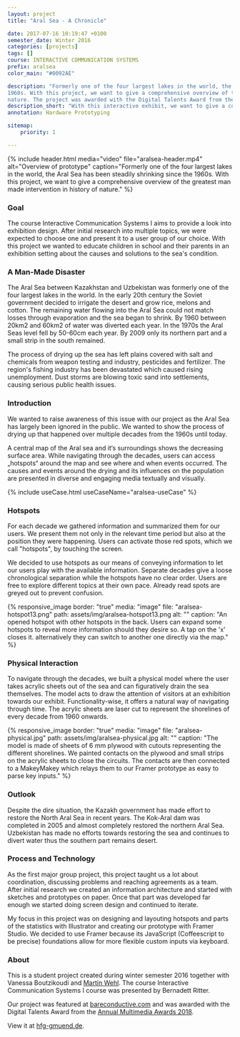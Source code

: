 ```yaml
---
layout: project 
title: "Aral Sea - A Chronicle"

date: 2017-07-16 10:19:47 +0100 
semester_date: Winter 2016 
categories: [projects]
tags: []
course: INTERACTIVE COMMUNICATION SYSTEMS 
prefix: aralsea 
color_main: "#0092AE"

description: "Formerly one of the four largest lakes in the world, the Aral Sea has been steadily shrinking since the
1960s. With this project, we want to give a comprehensive overview of the greatest man made intervention in history of
nature. The project was awarded with the Digital Talents Award from the Annual Multimedia Awards 2018."
description_short: "With this interactive exhibit, we want to give a comprehensive overview of the greatest man made natural disaster in history of nature. The project was awarded with the Digital Talents Award from the Annual Multimedia Awards 2018."
annotation: Hardware Prototyping

sitemap:
    priority: 1

---
```



{% include header.html 
    media="video"
    file="aralsea-header.mp4" 
    alt="Overview of prototype" 
    caption="Formerly one of the four largest lakes in the world, the Aral Sea has been steadily shrinking since the 1960s.
With this project, we want to give a comprehensive overview of the greatest man made intervention in history of nature." %}

### Goal

The course Interactive Communication Systems I aims to provide a look into exhibition design. After initial research
into multiple topics, we were expected to choose one and present it to a user group of our choice. With this project we
wanted to educate children in school and their parents in an exhibition setting about the causes and solutions to the
sea's condition.

### A Man-Made Disaster

The Aral Sea between Kazakhstan and Uzbekistan was formerly one of the four largest lakes in the world. In the early
20th century the Soviet government decided to irrigate the desert and grow rice, melons and cotton. The remaining water
flowing into the Aral Sea could not match losses through evaporation and the sea began to shrink. By 1960 between 20km2
and 60km2 of water was diverted each year. In the 1970s the Aral Seas level fell by 50-60cm each year. By 2009 only its
northern part and a small strip in the south remained.

The process of drying up the sea has left plains covered with salt and chemicals from weapon testing and industry,
pesticides and fertilizer. The region's fishing industry has been devastated which caused rising unemployment. Dust
storms are blowing toxic sand into settlements, causing serious public health issues.

### Introduction

We wanted to raise awareness of this issue with our project as the Aral Sea has largely been ignored in the public. We
wanted to show the process of drying up that happened over multiple decades from the 1960s until today.

A central map of the Aral sea and it‘s surroundings shows the decreasing surface area. While navigating through the
decades, users can access „hotspots“ around the map and see where and when events occurred. The causes and events around
the drying and its influences on the population are presented in diverse and engaging media textually and visually.

{% include useCase.html useCaseName="aralsea-useCase" %}

### Hotspots

For each decade we gathered information and summarized them for our users. We present them not only in the relevant time
period but also at the position they were happening. Users can activate those red spots, which we call "hotspots", by
touching the screen.

We decided to use hotspots as our means of conveying information to let our users play with the available information.
Separate decades give a loose chronological separation while the hotspots have no clear order. Users are free to explore
different topics at their own pace. Already read spots are greyed out to prevent confusion.


{% responsive_image
border: "true"
media: "image"
file: "aralsea-hotspot13.png"
path: assets/img/aralsea-hotspot13.png
alt: ""
caption: "An opened hotspot with other hotspots in the back. Users can expand some hotspots to reveal more information
should they desire so. A tap on the 'x' closes it. alternatively they can switch to another one directly via the map."
%}

### Physical Interaction

To navigate through the decades, we built a physical model where the user takes acrylic sheets out of the sea and can
figuratively drain the sea themselves. The model acts to draw the attention of visitors at an exhibition towards our
exhibit. Functionality-wise, it offers a natural way of navigating through time. The acrylic sheets are laser cut to
represent the shorelines of every decade from 1960 onwards.

{% responsive_image
border: "true"
media: "image"
file: "aralsea-physical.jpg"
path: assets/img/aralsea-physical.jpg 
alt: ""
caption: "The model is made of sheets of 6 mm plywood with cutouts representing the different shorelines. We painted
contacts on the plywood and small strips on the acrylic sheets to close the circuits. The contacts are then connected to
a MakeyMakey which relays them to our Framer prototype as easy to parse key inputs."
%}

### Outlook

Despite the dire situation, the Kazakh government has made effort to restore the North Aral Sea in recent years. The
Kok-Aral dam was completed in 2005 and almost completely restored the northern Aral Sea. Uzbekistan has made no efforts
towards restoring the sea and continues to divert water thus the southern part remains desert.

### Process and Technology

As the first major group project, this project taught us a lot about coordination, discussing problems and reaching
agreements as a team. After initial research we created an information architecture and started with sketches and
prototypes on paper. Once that part was developed far enough we started doing screen design and continued to iterate.

My focus in this project was on designing and layouting hotspots and parts of the statistics with Illustrator and
creating our prototype with Framer Studio. We decided to use Framer because its JavaScript (Coffeescript to be precise)
foundations allow for more flexible custom inputs via keyboard.

### About

This is a student project created during winter semester 2016 together with Vanessa Boutzikoudi
and [Martin Wehl](http://www.martinwehl.de). The course Interactive Communication Systems I course was presented by
Bernadett Ritter.

Our project was featured
at [bareconductive.com](https://www.bareconductive.com/news/an-interactive-project-about-the-aral-sea-made-with-electric-paint/)
and was awarded with the Digital Talents Award from
the [Annual Multimedia Awards 2018](http://www.annual-multimedia.de/gewinner_2018/).

View it at [hfg-gmuend.de](http://www.hfg-gmuend.de/annual-multimediaaward-hfg.html).
